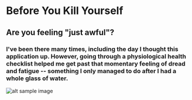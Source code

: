 # Before You Kill Yourself
## Are you feeling "just awful"? 
### I've been there many times, including the day I thought this application up. However, going through a physiological health checklist helped me get past that momentary feeling of dread and fatigue -- something I only managed to do after I had a whole glass of water.

![alt sample image](https://i.imgur.com/J5RL716.png)
